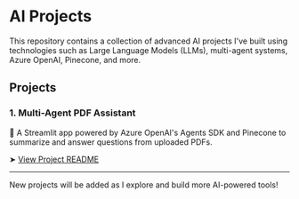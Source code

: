 # AI Projects

This repository contains a collection of advanced AI projects I've built using technologies such as Large Language Models (LLMs), multi-agent systems, Azure OpenAI, Pinecone, and more.

## Projects

### 1. Multi-Agent PDF Assistant
📄 A Streamlit app powered by Azure OpenAI's Agents SDK and Pinecone to summarize and answer questions from uploaded PDFs.

➤ [View Project README](./multi_agent_pdf_qa/README.md)

---

New projects will be added as I explore and build more AI-powered tools!
